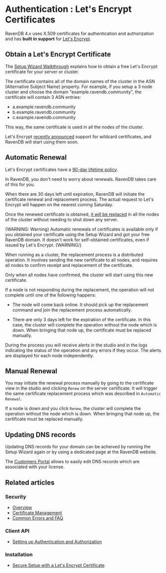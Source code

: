 # Authentication : Let's Encrypt Certificates

RavenDB 4.x uses X.509 certificates for authentication and authorization and has **built in support** for [Let's Encrypt](https://letsencrypt.org/).

## Obtain a Let's Encrypt Certificate

The [Setup Wizard Walkthrough](../../../start/installation/setup-wizard) explains how to obtain a free Let's Encrypt certificate for your server or cluster.

The certificate contains all of the domain names of the cluster in the ASN (Alternative Subject Name) property. For example, if you setup a 3 node cluster and choose the domain "example.ravendb.community", the certificate will contain 3 ASN entries:  

- a.example.ravendb.community  
- b.example.ravendb.community  
- c.example.ravendb.community  

This way, the same certificate is used in all the nodes of the cluster.

Let's Encrypt [recently announced](https://letsencrypt.org/2017/07/06/wildcard-certificates-coming-jan-2018.html) support for wildcard certificates, and RavenDB will start using them soon.

## Automatic Renewal

Let's Encrypt certificates have a [90-day lifetime policy](https://letsencrypt.org/2015/11/09/why-90-days.html).

In RavenDB, you don't need to worry about renewals. RavenDB takes care of this for you.

When there are 30 days left until expiration, RavenDB will initiate the certificate renewal and replacement process. The actual request to Let's Encrypt will happen on the nearest coming Saturday.

Once the renewed certificate is obtained, [it will be replaced](../../../server/security/authentication/certificate-renewal-and-rotation) in all the nodes of the cluster without needing to shut down any server.

{WARNING: Warning} 
Automatic renewals of certificates is available only if you obtained your certificate using the Setup Wizard and got your free RavenDB domain. It doesn't work for self-obtained certificates, even if issued by Let's Encrypt.
{WARNING/}

When running as a cluster, the replacement process is a distributed operation. It involves sending the new certificate to all nodes, and requires all nodes to confirm receipt and replacement of the certificate.

Only when all nodes have confirmed, the cluster will start using this new certificate. 

If a node is not responding during the replacement, the operation will not complete until one of the following happens:

* The node will come back online. It should pick up the replacement command and join the replacement process automatically.

* There are only 3 days left for the expiration of the certificate. In this case, the cluster will complete the operation without the node which is down. When bringing that node up, the certificate must be replaced manually.

During the process you will receive alerts in the studio and in the logs indicating the status of the operation and any errors if they occur. The alerts are displayed for each node independently.

## Manual Renewal

You may initiate the renewal process manually by going to the certificate view in the studio and clicking `Renew` on the server certificate. It will trigger the same certificate replacement process which was described in `Automatic Renewal`.

If a node is down and you click `Renew`, the cluster will complete the operation without the node which is down. When bringing that node up, the certificate must be replaced manually.

## Updating DNS records

Updating DNS records for your domain can be acheived by running the Setup Wizard again or by using a dedicated page at the RavenDB website.

The [Customers Portal](https://customers.ravendb.net) allows to easily edit DNS records which are associated with your license.

## Related articles

### Security 

- [Overview](../../../server/security/overview)
- [Certificate Management](../../../server/security/authentication/certificate-management)
- [Common Errors and FAQ](../../../server/security/common-errors-and-faq)

### Client API

- [Setting up Authentication and Authorization](../../../client-api/setting-up-authentication-and-authorization)

### Installation

- [Secure Setup with a Let's Encrypt Certificate](../../../start/installation/setup-wizard#secure-setup-with-a-let)
